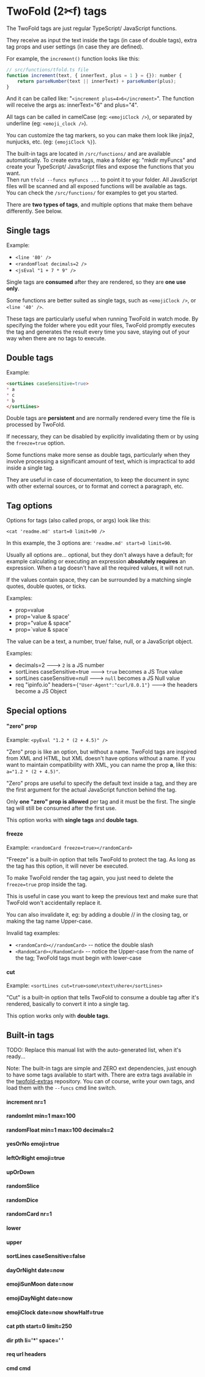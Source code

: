 # TwoFold (2✂︎f) tags

The TwoFold tags are just regular TypeScript/ JavaScript functions.

They receive as input the text inside the tags (in case of double tags),
extra tag props and user settings (in case they are defined).

For example, the `increment()` function looks like this:

```js
// src/functions/tfold.ts file
function increment(text, { innerText, plus = 1 } = {}): number {
    return parseNumber(text || innerText) + parseNumber(plus);
}
```

<ignore>

And it can be called like: "`<increment plus=4>6</increment>`". The function
will receive the args as: innerText="6" and plus="4".

All tags can be called in camelCase (eg: `<emojiClock />`), or separated by
underline (eg: `<emoji_clock />`).

You can customize the tag markers, so you can make them look like jinja2,
nunjucks, etc. (eg: `{emojiClock %}`).

The built-in tags are located in `/src/functions/` and are available
automatically. To create extra tags, make a folder eg: "mkdir myFuncs" and
create your TypeScript/ JavaScript files and expose the functions that you
want.<br/> Then run `tfold --funcs myFuncs ...` to point it to your folder. All
JavaScript files will be scanned and all exposed functions will be available as
tags.<br/> You can check the `/src/functions/` for examples to get you started.

There are **two types of tags**, and multiple options that make them behave
differently. See below.

## Single tags

Example:

- `<line '80' />`
- `<randomFloat decimals=2 />`
- `<jsEval "1 + 7 * 9" />`

Single tags are **consumed** after they are rendered, so they are **one use
only**.

Some functions are better suited as single tags, such as `<emojiClock />`, or
`<line '40' />`.

These tags are particularly useful when running TwoFold in watch mode. By
specifying the folder where you edit your files, TwoFold promptly executes the
tag and generates the result every time you save, staying out of your way when
there are no tags to execute.

## Double tags

Example:

```md
<sortLines caseSensitive=true>
* a
* c
* b
</sortLines>
```

Double tags are **persistent** and are normally rendered every time the file is
processed by TwoFold.

If necessary, they can be disabled by explicitly invalidating them or by using
the `freeze=true` option.

Some functions make more sense as double tags, particularly when they involve
processing a significant amount of text, which is impractical to add inside a
single tag.

They are useful in case of documentation, to keep the document in sync with
other external sources, or to format and correct a paragraph, etc.

## Tag options

Options for tags (also called props, or args) look like this:

`<cat 'readme.md' start=0 limit=90 />`

In this example, the 3 options are: `'readme.md' start=0 limit=90`.

Usually all options are... optional, but they don't always have a default; for
example calculating or executing an expression **absolutely requires** an
expression. When a tag doesn't have all the required values, it will not run.

If the values contain space, they can be surrounded by a matching single quotes,
double quotes, or ticks.

Examples:

- prop=value
- prop='value & space'
- prop="value & space"
- prop=\`value & space\`

The value can be a text, a number, true/ false, null, or a JavaScript object.

Examples:

- decimals=2 ---> `2` is a JS number
- sortLines caseSensitive=true ---> `true` becomes a JS True value
- sortLines caseSensitive=null ---> `null` becomes a JS Null value
- req "ipinfo.io" headers=`{"User-Agent":"curl/8.0.1"}` ---> the headers become
  a JS Object

## Special options

#### "zero" prop

Example: `<pyEval "1.2 * (2 + 4.5)" />`

"Zero" prop is like an option, but without a name. TwoFold tags are inspired
from XML and HTML, but XML doesn't have options without a name. If you want to
maintain compatibility with XML, you can name the prop **a**, like this:
`a="1.2 * (2 + 4.5)"`.

"Zero" props are useful to specify the default text inside a tag, and they are
the first argument for the actual JavaScript function behind the tag.

Only **one "zero" prop is allowed** per tag and it must be the first. The single
tag will still be consumed after the first use.

This option works with **single tags** and **double tags**.

#### freeze

Example: `<randomCard freeze=true></randomCard>`

"Freeze" is a built-in option that tells TwoFold to protect the tag. As long as
the tag has this option, it will never be executed.

To make TwoFold render the tag again, you just need to delete the `freeze=true`
prop inside the tag.

This is useful in case you want to keep the previous text and make sure that
TwoFold won't accidentally replace it.

You can also invalidate it, eg: by adding a double // in the closing tag, or
making the tag name Upper-case.

Invalid tag examples:

- `<randomCard><//randomCard>` -- notice the double slash
- `<RandomCard></RandomCard>` -- notice the Upper-case from the name
  of the tag; TwoFold tags must begin with lower-case

#### cut

Example: `<sortLines cut=true>some\ntext\nhere</sortLines>`

"Cut" is a built-in option that tells TwoFold to consume a double tag after it's
rendered, basically to convert it into a single tag.

This option works only with **double tags**.

</ignore>

## Built-in tags

TODO: Replace this manual list with the auto-generated list, when it's ready...

Note: The built-in tags are simple and ZERO ext dependencies, just enough to
have some tags available to start with. There are extra tags available in the
[twofold-extras](https://github.com/ShinyTrinkets/twofold-extras) repository.
You can of course, write your own tags, and load them with the `--funcs` cmd
line switch.

#### increment nr=1

#### randomInt min=1 max=100

#### randomFloat min=1 max=100 decimals=2

#### yesOrNo emoji=true

#### leftOrRight emoji=true

#### upOrDown

#### randomSlice

#### randomDice

#### randomCard nr=1

#### lower

#### upper

#### sortLines caseSensitive=false

#### dayOrNight date=now

#### emojiSunMoon date=now

#### emojiDayNight date=now

#### emojiClock date=now showHalf=true

#### cat pth start=0 limit=250

#### dir pth li='\*' space=' '

#### req url headers

#### cmd cmd
